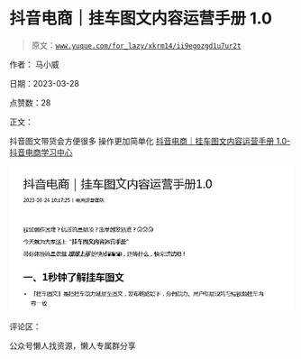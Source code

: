 # 抖音电商｜挂车图文内容运营手册 1.0

> 原文：[`www.yuque.com/for_lazy/xkrm14/ii9egozgd1u7ur2t`](https://www.yuque.com/for_lazy/xkrm14/ii9egozgd1u7ur2t)



作者： 马小威



日期：2023-03-28



点赞数：28



正文：



抖音图文带货会方便很多 操作更加简单化 [抖音电商｜挂车图文内容运营手册 1.0-抖音电商学习中心](https://school.jinritemai.com/doudian/web/article/aHkBqo4D9s91?from=buyin_douyin_rules_rulestudy)



![](img/6f82f3d739cad0531b4407b3e6c09e57.png)  

评论区：



公众号懒人找资源，懒人专属群分享

</ne-p>